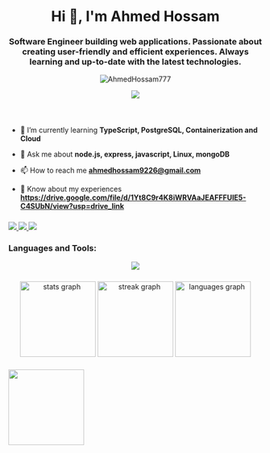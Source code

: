 <h1 align="center">Hi 👋, I'm Ahmed Hossam</h1>

###

<h3 align="center">Software Engineer building web applications. Passionate about creating user-friendly and efficient experiences. Always learning and up-to-date with the latest technologies.</h3>

<p align="center"> <img src="https://komarev.com/ghpvc/?username=AhmedHossam777&label=Profile%20views&color=0e75b6&style=flat" alt="AhmedHossam777"/> </p>
<p align="center"> <img src="https://media1.tenor.com/images/ba6d7d37fa1e4ca966ac7328bf43b96c/tenor.gif?itemid=18657810"/> </p>

###

<br clear="both">

- 🌱 I’m currently learning **TypeScript, PostgreSQL, Containerization and Cloud**
 
- 💬 Ask me about **node.js, express, javascript, Linux, mongoDB**

- 📫 How to reach me **ahmedhossam9226@gmail.com**

- 📄 Know about my experiences **https://drive.google.com/file/d/1Yt8C9r4K8iWRVAaJEAFFFUIE5-C4SUbN/view?usp=drive_link**


###

<div align="left">
  <a href="https://instagram.com/ahmed_hossam111" target="_blank">
    <img src="https://skillicons.dev/icons?i=instagram&perline=7" />
  </a>
  <a href="mailto:ahmedhossam9226@gmail.com" target="_blank">
    <img src="https://skillicons.dev/icons?i=gmail&perline=7" />
  </a>
  <a href="https://linkedin.com/in/ahmed-hossam-8319a1214/" target="_blank">
    <img src="https://skillicons.dev/icons?i=linkedin&perline=7" />
  </a>
</div>

###
<h3 align="left">Languages and Tools:</h3>
<p align="center">
  <a href="https://skillicons.dev">
    <img src="https://skillicons.dev/icons?i=git,vim,linux,vscode,css,html,py,redis,md,postman,react,redux,tailwind,vite,redhat,cpp,js,ts,postgres,mysql,mongodb,prisma,nodejs,expressjs,bash&perline=5" />
  </a>
</p>

###

<div align="center">
  <img src="https://github-readme-stats.vercel.app/api?username=AhmedHossam777&hide_title=false&hide_rank=false&show_icons=true&include_all_commits=true&count_private=true&disable_animations=false&theme=dark&locale=en&hide_border=false" height="150" alt="stats graph"  />
  <img src="https://streak-stats.demolab.com?user=AhmedHossam777&locale=en&mode=daily&theme=dark&hide_border=false&border_radius=5" height="150" alt="streak graph"  />
  <img src="https://github-readme-stats.vercel.app/api/top-langs?username=AhmedHossam777&locale=en&hide_title=false&layout=compact&card_width=320&langs_count=5&theme=dark&hide_border=false" height="150" alt="languages graph"  />
</div>

###

<img align="center" height="150" src="https://media.giphy.com/media/bJ4TVNYNUympPgcpem/giphy.gif"  />

###
